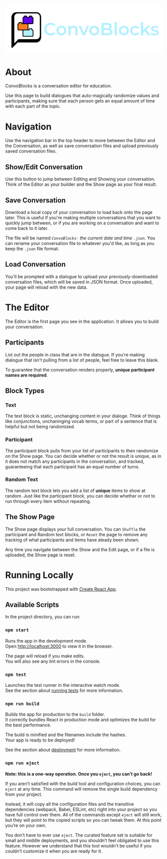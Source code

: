 ![ConvoBlocks logo](./src/assets/images/convoblocks_logo.png)

# About

ConvoBlocks is a conversation editor for education.

Use this page to build dialogues that auto-magically randomize values and participants, making sure that each person gets an equal amount of time with each part of the topic.

# Navigation

Use the navigation bar in the top header to move between the Editor and the Conversation, as well as save conversation files and upload previously saved conversation files.

## Show/Edit Conversation

Use this button to jump between Editing and Showing your conversation. Think of the Editor as your builder and the Show page as your final result.

## Save Conversation

Download a local copy of your conversation to load back onto the page later. This is useful if you're making multiple conversations that you want to quickly jump between, or if you are working on a conversation and want to come back to it later.

The file will be named _`ConvoBlocks-` the current date and time `.json`_. You can rename your conversation file to whatever you'd like, as long as you keep the `.json` file format.

## Load Conversation

You'll be prompted with a dialogue to upload your previously-downloaded conversation files, which will be saved in JSON format. Once uploaded, your page will reload with the new data.

# The Editor

The Editor is the first page you see in the application. It allows you to build your conversation.

## Participants

List out the people in class that are in the dialogue. If you're making dialogue that isn't pulling from a list of people, feel free to leave this blank.

To guarantee that the conversation renders properly, **unique participant names are required**.

## Block Types

### Text

The text block is static, unchanging content in your dialoge. Think of things like conjunctions, unchaninging vocab terms, or part of a sentence that is helpful but not being randomized.

### Participant

The participant block pulls from your list of participants to then randomize on the Show page. You can decide whether or not the result is unique, as in it does not match any participants in the conversation, and tracked, guaranteeing that each participant has an equal number of turns.

### Random Text

The random text block lets you add a list of **unique** items to show at random. Just like the participant block, you can decide whether or not to run through every item without repeating.

## The Show Page

The Show page displays your full conversation. You can `Shuffle` the participant and Random text blocks, or `Reset` the page to remove any tracking of what participants and items have aleady been shown.

Any time you navigate between the Show and the Edit page, or if a file is uploaded, the Show page is reset.

# Running Locally

This project was bootstrapped with [Create React App](https://github.com/facebook/create-react-app).

## Available Scripts

In the project directory, you can run:

### `npm start`

Runs the app in the development mode.\
Open [http://localhost:3000](http://localhost:3000) to view it in the browser.

The page will reload if you make edits.\
You will also see any lint errors in the console.

### `npm test`

Launches the test runner in the interactive watch mode.\
See the section about [running tests](https://facebook.github.io/create-react-app/docs/running-tests) for more information.

### `npm run build`

Builds the app for production to the `build` folder.\
It correctly bundles React in production mode and optimizes the build for the best performance.

The build is minified and the filenames include the hashes.\
Your app is ready to be deployed!

See the section about [deployment](https://facebook.github.io/create-react-app/docs/deployment) for more information.

### `npm run eject`

**Note: this is a one-way operation. Once you `eject`, you can’t go back!**

If you aren’t satisfied with the build tool and configuration choices, you can `eject` at any time. This command will remove the single build dependency from your project.

Instead, it will copy all the configuration files and the transitive dependencies (webpack, Babel, ESLint, etc) right into your project so you have full control over them. All of the commands except `eject` will still work, but they will point to the copied scripts so you can tweak them. At this point you’re on your own.

You don’t have to ever use `eject`. The curated feature set is suitable for small and middle deployments, and you shouldn’t feel obligated to use this feature. However we understand that this tool wouldn’t be useful if you couldn’t customize it when you are ready for it.